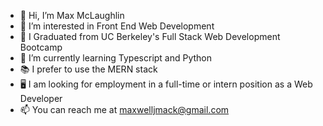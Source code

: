 - 👋 Hi, I’m Max McLaughlin
- 👀 I’m interested in Front End Web Development
- 🏫 I Graduated from UC Berkeley's Full Stack Web Development Bootcamp
- 🌱 I’m currently learning Typescript and Python
- 📚 I prefer to use the MERN stack
- 🖥️ I am looking for employment in a full-time or intern position as a Web Developer
- 📫 You can reach me at maxwelljmack@gmail.com
